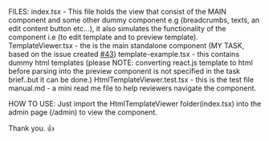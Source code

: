FILES:
index.tsx - This file holds the view that consist of the MAIN component and some other dummy component e.g (breadcrumbs, texts, an edit content button etc...), it also simulates the functionality of the component i.e (to edit template and to preview template).
TemplateViewer.tsx - the is the main standalone component (MY TASK, based on the issue created [#43](https://github.com/hngprojects/hng_boilerplate_nextjs/issues/43))
template-example.tsx - this contains dummy html templates (please NOTE: converting react.js template to html before parsing into the preview component is not specified in the task brief..but it can be done.)
HtmlTemplateViewer.test.tsx - this is the test file
manual.md - a mini read me file to help reviewers navigate the component.

HOW TO USE:
Just import the HtmlTemplateViewer folder(index.tsx) into the admin page (/admin) to view the component.

Thank you. :+1:
